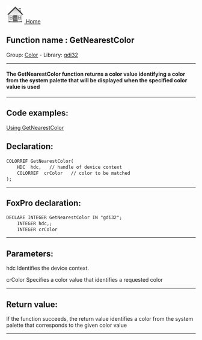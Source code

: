 [<img src="../../images/home.png"> Home ](https://github.com/VFPX/Win32API)  

## Function name : GetNearestColor
Group: [Color](../../functions_group.md#Color)  -  Library: [gdi32](../../Libraries.md#gdi32)  
***  


#### The GetNearestColor function returns a color value identifying a color from the system palette that will be displayed when the specified color value is used
***  


## Code examples:
[Using GetNearestColor](../../samples/sample_044.md)  

## Declaration:
```foxpro  
COLORREF GetNearestColor(
	HDC  hdc,	// handle of device context
	COLORREF  crColor 	// color to be matched
);  
```  
***  


## FoxPro declaration:
```foxpro  
DECLARE INTEGER GetNearestColor IN "gdi32";
	INTEGER hdc,;
	INTEGER crColor  
```  
***  


## Parameters:
hdc
Identifies the device context. 

crColor
Specifies a color value that identifies a requested color  
***  


## Return value:
If the function succeeds, the return value identifies a color from the system palette that corresponds to the given color value  
***  

